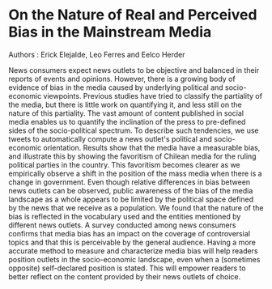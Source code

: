 # On the Nature of Real and Perceived Bias in the Mainstream Media

Authors : Erick Elejalde, Leo Ferres and Eelco Herder

News consumers expect news outlets to be objective and balanced in their reports of events and opinions. However, there is a growing body of evidence of bias in the media caused by underlying political and socio-economic viewpoints. Previous studies have tried to classify the partiality of the media, but there is little work on quantifying it, and less still on the nature of this partiality. The vast amount of content published in social media enables us to quantify the inclination of the press to pre-defined sides of the socio-political spectrum. To describe such tendencies, we use tweets to automatically compute a news outlet's political and socio-economic orientation. Results show that the media have a measurable bias, and illustrate this by showing the favoritism of Chilean media for the ruling political parties in the country. This favoritism becomes clearer as we empirically observe a shift in the position of the mass media when there is a change in government. Even though relative differences in bias between news outlets can be observed, public awareness of the bias of the media landscape as a whole appears to be limited by the political space defined by the news that we receive as a population. We found that the nature of the bias is reflected in the vocabulary used and the entities mentioned by different news outlets. A survey conducted among news consumers confirms that media bias has an impact on the coverage of controversial topics and that this is perceivable by the general audience. Having a more accurate method to measure and characterize media bias will help readers position  outlets in the socio-economic landscape, even when a (sometimes opposite) self-declared position is stated. This will empower readers to better reflect on the content provided by their news outlets of choice.
